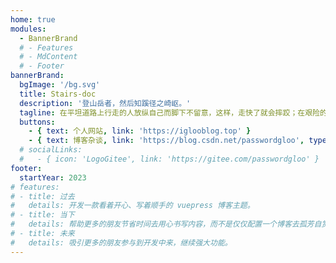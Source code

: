 ```yaml
---
home: true
modules:
  - BannerBrand
  # - Features
  # - MdContent
  # - Footer
bannerBrand:
  bgImage: '/bg.svg'
  title: Stairs-doc
  description: '登山岳者，然后知蹊径之崎岖。'
  tagline: 在平坦道路上行走的人放纵自己而脚下不留意，这样，走快了就会摔跤；在艰险的道路上行走的人有所戒备而出脚很小心，故而走得很慢，跌不了跟头
  buttons:
    - { text: 个人网站, link: 'https://iglooblog.top' }
    - { text: 博客杂谈, link: 'https://blog.csdn.net/passwordgloo', type: 'plain' }
  # socialLinks:
  #   - { icon: 'LogoGitee', link: 'https://gitee.com/passwordgloo' }
footer:
  startYear: 2023
# features:
# - title: 过去
#   details: 开发一款看着开心、写着顺手的 vuepress 博客主题。
# - title: 当下
#   details: 帮助更多的朋友节省时间去用心书写内容，而不是仅仅配置一个博客去孤芳自赏。
# - title: 未来
#   details: 吸引更多的朋友参与到开发中来，继续强大功能。
---
```

